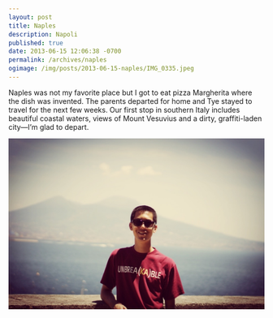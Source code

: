 ```yaml
---
layout: post
title: Naples
description: Napoli
published: true
date: 2013-06-15 12:06:38 -0700
permalink: /archives/naples
ogimage: /img/posts/2013-06-15-naples/IMG_0335.jpeg
---
```

Naples was not my favorite place but I got to eat pizza Margherita where the dish was invented. The parents departed for home and Tye stayed to travel for the next few weeks. Our first stop in southern Italy includes beautiful coastal waters, views of Mount Vesuvius and a dirty, graffiti-laden city—I’m glad to depart.

![Tye, Mount Vesuvius in background][1]

[1]: /img/posts/2013-06-15-naples/IMG_0335.jpeg